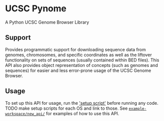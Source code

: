 # UCSC Pynome

 A Python UCSC Genome Browser Library
 
 ## Support
 
 Provides programmatic support for downloading sequence data from genomes, chromosomes, and specific coordinates as well as the liftover functionality on sets of sequences (usually contained within BED files). This API also provides object representation of concepts (such as genomes and sequences) for easier and less error-prone usage of the UCSC Genome Browser.
 
 ## Usage
 
 To set up this API for usage, run the ['setup script'](/ucscpynome/setup.sh) before running any code. TODO make setup scripts for each OS and link to those.
See [`example-workspace/new_api/`](/example-workspace/new_api) for examples of how to use this API.

